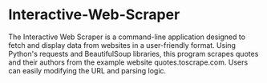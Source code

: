 # Interactive-Web-Scraper
The Interactive Web Scraper is a command-line application designed to fetch and display data from websites in a user-friendly format. Using Python's requests and BeautifulSoup libraries, this program scrapes quotes and their authors from the example website quotes.toscrape.com. Users can easily modifying the URL and parsing logic.
